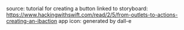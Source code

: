 source:
tutorial for creating a button linked to storyboard: https://www.hackingwithswift.com/read/2/5/from-outlets-to-actions-creating-an-ibaction
app icon: generated by dall-e
